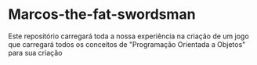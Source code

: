 # Marcos-the-fat-swordsman
Este repositório carregará toda a nossa experiência na criação de um jogo que carregará todos os conceitos de "Programação Orientada a Objetos" para sua criação
